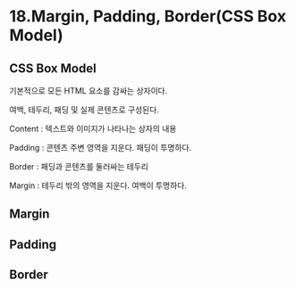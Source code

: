 # 18.Margin, Padding, Border(CSS Box Model)

## CSS Box Model

기본적으로 모든 HTML 요소를 감싸는 상자이다.

여백, 테두리, 패딩 및 실제 콘텐츠로 구성된다.

Content : 텍스트와 이미지가 나타나는 상자의 내용

Padding : 콘텐츠 주변 영역을 지운다. 패딩이 투명하다.

Border : 패딩과 콘텐츠를 둘러싸는 테두리

Margin : 테두리 밖의 영역을 지운다. 여백이 투명하다.

## Margin

## Padding

## Border